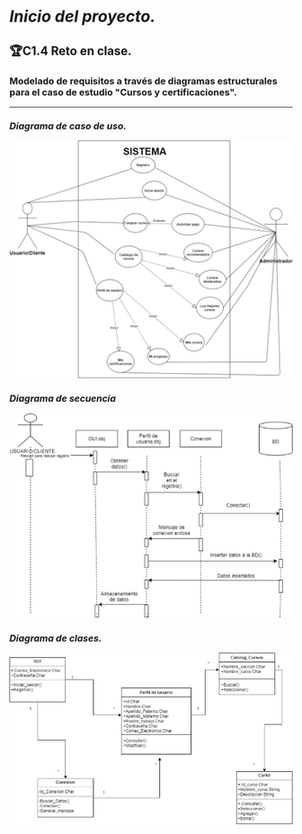 # ***Inicio del proyecto.*** 
 ## 🏆**C1.4 Reto en clase.** 
### **Modelado de requisitos a través de diagramas estructurales para el caso de estudio "Cursos y certificaciones".** 

---
### ***Diagrama de caso de uso.***

![](Images/caso_de_uso.png)
### ***Diagrama de secuencia***
![](Images/diagrama_secuencia.png)
### ***Diagrama de clases.***
![](Images/diagrama_de_clases.png)

